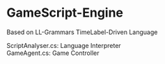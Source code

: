 # GameScript-Engine

Based on LL-Grammars 
TimeLabel-Driven Language   

ScriptAnalyser.cs: Language Interpreter  
GameAgent.cs: Game Controller  

